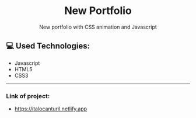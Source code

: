 <h1 align="center">New Portfolio</h1>

<p align="center">New portfolio with CSS animation and Javascript</p>

## :computer: Used Technologies:
- Javascript
- HTML5
- CSS3

---------

### Link of project: 
- https://italocanturil.netlify.app

